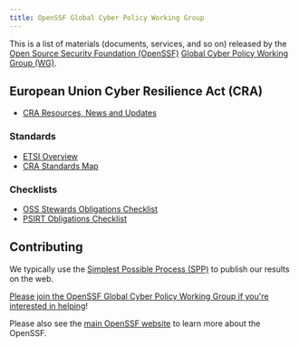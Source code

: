 ```yaml
---
title: OpenSSF Global Cyber Policy Working Group
---
```


This is a list of materials (documents, services, and so on) released by the
[Open Source Security Foundation (OpenSSF)](https://openssf.org)
[Global Cyber Policy Working Group (WG)](https://github.com/ossf/wg-globalcyberpolicy).

## European Union Cyber Resilience Act (CRA)

- [CRA Resources, News and Updates](https://openssf.org/public-policy/eu-cyber-resilience-act/)

### Standards
- [ETSI Overview](CRA/etsi_overview.html)
- [CRA Standards Map](CRA/standards.html)

### Checklists
- [OSS Stewards Obligations Checklist](CRA/checklists/OSS_Stewards_Obligations_Checklist.html)
- [PSIRT Obligations Checklist](CRA/checklists/PSIRT_Obligations_Checklist.html)

## Contributing

We typically use the [Simplest Possible Process (SPP)](https://best.openssf.org/spp/Simplest-Possible-Process) to publish our results on the web.

[Please join the OpenSSF Global Cyber Policy Working Group if you're interested in helping](https://github.com/ossf/wg-globalcyberpolicy)!

Please also see the
[main OpenSSF website](https://openssf.org)
to learn more about the OpenSSF.
